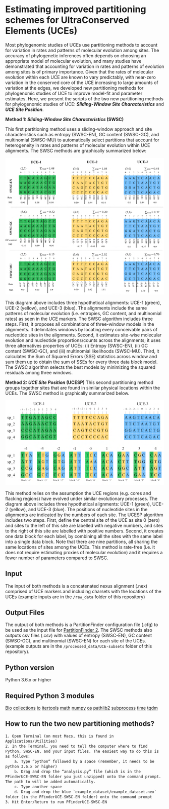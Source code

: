 # Estimating improved partitioning schemes for UltraConserved Elements (UCEs)

Most phylogenomic studies of UCEs use partitioning methods to account for variation in rates and patterns of molecular evolution among sites. The accuracy of phylogenetic inferences often depends on choosing an appropriate model of molecular evolution, and many studies have demonstrated that accounting for variation in rates and patterns of evolution among sites is of primary importance. Given that the rates of molecular evolution within each UCE are known to vary predictably, with near-zero variation in the conserved core of the UCE increasing to large amounts of variation at the edges, we developed new partitioning methods for phylogenomic studies of UCE to improve model-fit and parameter estimates. Here, we present the scripts of the two new partitioning methods for phylogenomic studies of UCE: **_Sliding-Window Site Characteristics_** and **_UCE Site Position_**. 
 
**Method 1: _Sliding-Window Site Characteristics_ (SWSC)**

 This first partitioning method uses a sliding-window approach and site characteristics such as entropy (SWSC-EN), GC content (SWSC-GC), and multinomial (SWSC-MU) to automatically select partitions that account for heterogeneity in rates and patterns of molecular evolution within UCE alignments. The SWSC methods are graphically summarized below:

![SWSC](/Tables-Figures/Figures/Figure2.png)

This diagram above includes three hypothetical alignments: UCE-1 (green), UCE-2 (yellow), and UCE-3 (blue). The alignments include the same patterns of molecular evolution (i.e. entropies, GC content, and multinomial rates) as seen in the UCE markers. The SWSC algorithm includes three steps. First, it proposes all combinations of three-window models in the alignments. It delimitates windows by locating every conceivable pairs of nucleotide sites in the alignments. Second, it estimates site-wise molecular evolution and nucleotide proportions/counts across the alignments; it uses three alternatives properties of UCEs: (i) Entropy (SWSC-EN), (ii) GC content (SWSC-GC), and (iii) multinomial likelihoods (SWSC-MU). Third, it calculates the Sum of Squared Errors (SSE) statistics across window and sum them up to obtain the sum of SSEs for every three data block model. The SWSC algorithm selects the best models by minimizing the squared residuals among three windows. 

**Method 2: _UCE Site Position_ (UCESP)**
This second partitioning method groups together sites that are found in similar physical locations within the UCEs. The SWSC method is graphically summarized below.

![UCESP](/Tables-Figures/Figures/Figure3.png)

This method relies on the assumption the UCE regions (e.g. cores and flacking regions) have evolved under similar evolutionary processes. The diagram above includes three hypothetical alignments: UCE-1 (green), UCE-2 (yellow), and UCE-3 (blue). The positions of nucleotide sites in the alignments are indicated by the numbers of each site. The UCESP algorithm includes two steps. First, define the central site of the UCE as site 0 (zero) and sites to the left of this site are labelled with negative numbers, and sites to the right of this site are labelled with positive numbers. Second, it creates one data block for each label, by combining all the sites with the same label into a single data block. Note that there are nine partitions, all sharing the same locations of sites among the UCEs. This method is rate-free (i.e. it does not require estimating proxies of molecular evolution) and it requires a fewer number of parameters compared to SWSC. 

## Input
The input of both methods is a concatenated nexus alignment (.nex) comprised of UCE markers and including charsets with the locations of the UCEs (example inputs are in the `/raw_data` folder of this repository) 

## Output Files
The output of both methods is a PartitionFinder configuration file (.cfg) to be used as the input file for [PartitionFinder 2](https://academic.oup.com/mbe/article/34/3/772/2738784/PartitionFinder-2-New-Methods-for-Selecting). The SWSC methods also outputs csv files (.csv) with values of entropy (SWSC-EN), GC content (SWSC-GC), and multinomial (SWSC-EN) for each site of the UCEs. (example outputs are in the `/processed_data/UCE-subsets` folder of this repository). 

## Python version
Python 3.6.x or higher

## Required Python 3 modules 

[Bio](https://pypi.python.org/pypi/biopython)
[collections](https://docs.python.org/3/library/collections.html)
[io](https://docs.python.org/3/library/io.html) 
[itertools](https://docs.python.org/3/library/itertools.html) 
[math](https://docs.python.org/3/library/math.html) 
[numpy](https://pypi.python.org/pypi/numpy)
[os](https://docs.python.org/3/library/os.html)
[pathlib2](https://pypi.python.org/pypi/pathlib2/) 
[subprocess](https://docs.python.org/3/library/subprocess.html)
[time](https://docs.python.org/3/library/time.html) 
[tqdm](https://pypi.python.org/pypi/tqdm)


## How to run the two new partitioning methods?

	1. Open Terminal (on most Macs, this is found in Applications/Utilities) 
	2. In the Terminal, you need to tell the computer where to find Python, SWSC-EN, and your input files. The easiest way to do this is as follows:
		a. Type “python“ followed by a space (remember, it needs to be python 3.6.x or higher)
		b. Drag and drop the “analysis.py” file (which is in the PFinderUCE-SWSC-EN folder you just unzipped) onto the command prompt. The path to will be added automatically.
		c. Type another space
		d. Drag and drop the blue `example_dataset/example_dataset.nex` folder (in the PFinderUCE-SWSC-EN folder) onto the command prompt
	3. Hit Enter/Return to run PFinderUCE-SWSC-EN


